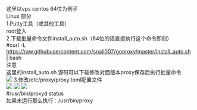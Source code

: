 这里以vps centos 64位为例子  
Linux 部分  
1.Putty工具（或其他工具）  
root登入  
2.下载批量命令文件install_auto.sh（64位的话直接执行这个命令即刻）  
#curl -L https://raw.githubusercontent.com/snail007/goproxy/master/install_auto.sh | bash  
注意  
这里的install_auto.sh 源码可以下载修改对面版本proxy保存后执行批量命令  
<img src="https://github.com/snail007/goproxy/blob/master/docs/images/image001.png?raw=true"/>
3.修改/etc/proxy/proxy.toml配置文件  
<img src="https://github.com/snail007/goproxy/blob/master/docs/images/image002.png?raw=true"/>
<img src="https://github.com/snail007/goproxy/blob/master/docs/images/image003.png?raw=true"/>
<img src="https://github.com/snail007/goproxy/blob/master/docs/images/image004.png?raw=true"/>  
#/usr/bin/proxyd status  
如果未运行那么执行：/usr/bin/proxy  

